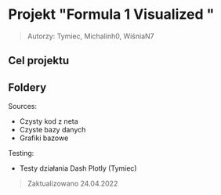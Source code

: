 # Projekt "Formula 1 Visualized " 
> Autorzy: Tymiec, Michalinh0, WiśniaN7

## Cel projektu

## Foldery
Sources:
 - Czysty kod z neta
 - Czyste bazy danych
 - Grafiki bazowe

Testing:
 - Testy działania Dash Plotly (Tymiec) 


> Zaktualizowano 24.04.2022